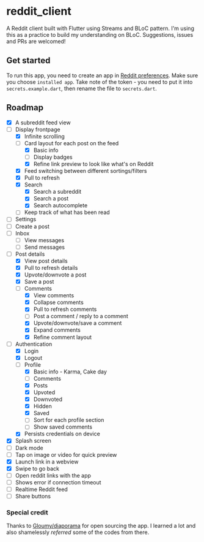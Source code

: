 # reddit_client

A Reddit client built with Flutter using Streams and BLoC pattern. I'm using this as a practice to build my understanding on BLoC. Suggestions, issues and PRs are welcomed!

## Get started

To run this app, you need to create an app in [Reddit preferences](https://www.reddit.com/prefs/apps/). Make sure you choose `installed app`. Take note of the token - you need to put it into `secrets.example.dart`, then rename the file to `secrets.dart`.

## Roadmap

- [x] A subreddit feed view
- [ ] Display frontpage
    - [x] Infinite scrolling
    - [ ] Card layout for each post on the feed
        - [x] Basic info
        - [ ] Display badges
        - [x] Refine link preview to look like what's on Reddit
    - [x] Feed switching between different sortings/filters
    - [x] Pull to refresh
    - [x] Search
        - [x] Search a subreddit
        - [x] Search a post
        - [x] Search autocomplete
    - [ ] Keep track of what has been read
- [ ] Settings
- [ ] Create a post
- [ ] Inbox
    - [ ] View messages
    - [ ] Send messages
- [ ] Post details
    - [x] View post details
    - [x] Pull to refresh details
    - [x] Upvote/downvote a post
    - [x] Save a post
    - [ ] Comments
        - [x] View comments
        - [x] Collapse comments
        - [x] Pull to refresh comments
        - [ ] Post a comment / reply to a comment
        - [x] Upvote/downvote/save a comment
        - [x] Expand comments
        - [x] Refine comment layout
- [ ] Authentication
    - [x] Login
    - [x] Logout
    - [ ] Profile
        - [x] Basic info - Karma, Cake day
        - [ ] Comments
        - [x] Posts
        - [x] Upvoted
        - [x] Downvoted
        - [x] Hidden
        - [x] Saved
        - [ ] Sort for each profile section
        - [ ] Show saved comments
    - [x] Persists credentials on device
- [x] Splash screen
- [ ] Dark mode
- [ ] Tap on image or video for quick preview
- [x] Launch link in a webview
- [x] Swipe to go back
- [ ] Open reddit links with the app
- [ ] Shows error if connection timeout
- [ ] Realtime Reddit feed
- [ ] Share buttons

### Special credit

Thanks to [Gloumy/diaporama](https://github.com/Gloumy/diaporama) for open sourcing the app. I learned a lot and also shamelessly _referred_ some of the codes from there.